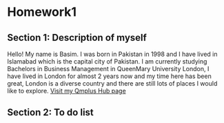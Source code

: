 <h1>Homework1</h1>

<h2>Section 1: Description of myself</h2>
<p>Hello! My name is Basim. I was born in Pakistan in 1998 and I have lived in Islamabad which is the capital city of Pakistan. I am currently studying Bachelors in Business Management in QueenMary University London, I have lived in London for almost 2 years now and my time here has been great, London is a diverse country and there are still lots of places I would like to explore. <a href="https://hub.qmplus.qmul.ac.uk/user/view.php?profile=basim-naseer"> Visit my Qmplus Hub page </a></p>


<h2>Section 2: To do list</h2>
